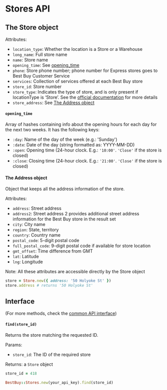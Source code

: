 # Stores API

## The Store object

Attributes:

- `location_type`: Whether the location is a Store or a Warehouse
- `long_name`: Full store name
- `name`: Store name
- `opening_time`: See [opening_time](stores_api.md#opening_time)
- `phone`: Store phone number; phone number for Express stores goes to Best Buy Customer Service
- `services`: Collection of services offered at each Best Buy store
- `store_id`: Store number
- `store_type`: Indicates the type of store, and is only present if locationType is ‘Store’. See the [official documentation](https://bestbuyapis.github.io/api-documentation/#common-attributes56) for more details
- `store_address`: See [The Address object](stores_api.md#the-address-object)

#### `opening_time`

Array of hashes containing info about the opening hours for each day for the next two weeks. It has the following keys:

- `:day`: Name of the day of the week (e.g.: 'Sunday')
- `:date`: Date of the day (string formatted as: YYYY-MM-DD)
- `:open`: Opening time (24-hour clock. E.g.: `'10:00'`. `'Close'` if the store is closed)
- `:close`: Closing time (24-hour clock. E.g.: `'21:00'`. `'Close'` if the store is closed)

#### The Address object

Object that keeps all the address information of the store.

Attributes:

- `address`: Street address
- `address2`: Street address 2 provides additional street address information for the Best Buy store in the result set
- `city`: City name
- `region`: State, territory
- `country`: Country name
- `postal_code`: 5-digit postal code
- `full_postal_code`: 9-digit postal code if available for store location
- `gmt_offset`: Time difference from GMT
- `lat`: Latitude
- `lng`: Longitude

Note: All these attributes are accessible directly by the Store object

```ruby
store = Store.new({ address: '50 Holyoke St' })
store.address # returns '50 Holyoke St'
```

## Interface

(For more methods, check the [common API interface](general_overview.md#common-interface))

#### `find(store_id)`

Returns the store matching the requested ID.

Params:

- `store_id`: The ID of the required store

Returns: a `Store` object

```ruby
store_id = 418

BestBuy::Stores.new(your_api_key).find(store_id)
```
